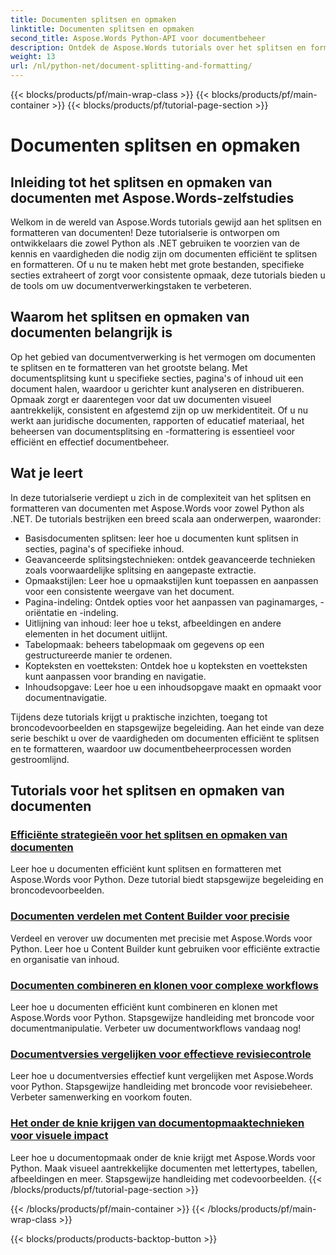 ```yaml
---
title: Documenten splitsen en opmaken
linktitle: Documenten splitsen en opmaken
second_title: Aspose.Words Python-API voor documentbeheer
description: Ontdek de Aspose.Words tutorials over het splitsen en formatteren van documenten in Python en .NET. Leer hoe u documenten efficiënt kunt splitsen en formatteren, en verbeter uw documentverwerkingstaken.
weight: 13
url: /nl/python-net/document-splitting-and-formatting/
---
```


{{< blocks/products/pf/main-wrap-class >}}
{{< blocks/products/pf/main-container >}}
{{< blocks/products/pf/tutorial-page-section >}}

# Documenten splitsen en opmaken


## Inleiding tot het splitsen en opmaken van documenten met Aspose.Words-zelfstudies

Welkom in de wereld van Aspose.Words tutorials gewijd aan het splitsen en formatteren van documenten! Deze tutorialserie is ontworpen om ontwikkelaars die zowel Python als .NET gebruiken te voorzien van de kennis en vaardigheden die nodig zijn om documenten efficiënt te splitsen en formatteren. Of u nu te maken hebt met grote bestanden, specifieke secties extraheert of zorgt voor consistente opmaak, deze tutorials bieden u de tools om uw documentverwerkingstaken te verbeteren.

## Waarom het splitsen en opmaken van documenten belangrijk is

Op het gebied van documentverwerking is het vermogen om documenten te splitsen en te formatteren van het grootste belang. Met documentsplitsing kunt u specifieke secties, pagina's of inhoud uit een document halen, waardoor u gerichter kunt analyseren en distribueren. Opmaak zorgt er daarentegen voor dat uw documenten visueel aantrekkelijk, consistent en afgestemd zijn op uw merkidentiteit. Of u nu werkt aan juridische documenten, rapporten of educatief materiaal, het beheersen van documentsplitsing en -formattering is essentieel voor efficiënt en effectief documentbeheer.

## Wat je leert

In deze tutorialserie verdiept u zich in de complexiteit van het splitsen en formatteren van documenten met Aspose.Words voor zowel Python als .NET. De tutorials bestrijken een breed scala aan onderwerpen, waaronder:

- Basisdocumenten splitsen: leer hoe u documenten kunt splitsen in secties, pagina's of specifieke inhoud.
- Geavanceerde splitsingstechnieken: ontdek geavanceerde technieken zoals voorwaardelijke splitsing en aangepaste extractie.
- Opmaakstijlen: Leer hoe u opmaakstijlen kunt toepassen en aanpassen voor een consistente weergave van het document.
- Pagina-indeling: Ontdek opties voor het aanpassen van paginamarges, -oriëntatie en -indeling.
- Uitlijning van inhoud: leer hoe u tekst, afbeeldingen en andere elementen in het document uitlijnt.
- Tabelopmaak: beheers tabelopmaak om gegevens op een gestructureerde manier te ordenen.
- Kopteksten en voetteksten: Ontdek hoe u kopteksten en voetteksten kunt aanpassen voor branding en navigatie.
- Inhoudsopgave: Leer hoe u een inhoudsopgave maakt en opmaakt voor documentnavigatie.

Tijdens deze tutorials krijgt u praktische inzichten, toegang tot broncodevoorbeelden en stapsgewijze begeleiding. Aan het einde van deze serie beschikt u over de vaardigheden om documenten efficiënt te splitsen en te formatteren, waardoor uw documentbeheerprocessen worden gestroomlijnd.

## Tutorials voor het splitsen en opmaken van documenten
### [Efficiënte strategieën voor het splitsen en opmaken van documenten](./split-format-documents/)
Leer hoe u documenten efficiënt kunt splitsen en formatteren met Aspose.Words voor Python. Deze tutorial biedt stapsgewijze begeleiding en broncodevoorbeelden.
### [Documenten verdelen met Content Builder voor precisie](./divide-documents-content-builder/)
Verdeel en verover uw documenten met precisie met Aspose.Words voor Python. Leer hoe u Content Builder kunt gebruiken voor efficiënte extractie en organisatie van inhoud.
### [Documenten combineren en klonen voor complexe workflows](./combine-clone-documents/)
Leer hoe u documenten efficiënt kunt combineren en klonen met Aspose.Words voor Python. Stapsgewijze handleiding met broncode voor documentmanipulatie. Verbeter uw documentworkflows vandaag nog!
### [Documentversies vergelijken voor effectieve revisiecontrole](./compare-document-versions/)
Leer hoe u documentversies effectief kunt vergelijken met Aspose.Words voor Python. Stapsgewijze handleiding met broncode voor revisiebeheer. Verbeter samenwerking en voorkom fouten.
### [Het onder de knie krijgen van documentopmaaktechnieken voor visuele impact](./document-formatting-techniques/)
Leer hoe u documentopmaak onder de knie krijgt met Aspose.Words voor Python. Maak visueel aantrekkelijke documenten met lettertypes, tabellen, afbeeldingen en meer. Stapsgewijze handleiding met codevoorbeelden.
{{< /blocks/products/pf/tutorial-page-section >}}

{{< /blocks/products/pf/main-container >}}
{{< /blocks/products/pf/main-wrap-class >}}

{{< blocks/products/products-backtop-button >}}
